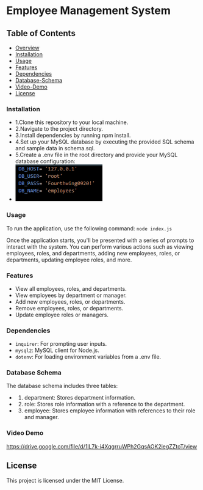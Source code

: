 # Employee Management System

## Table of Contents
- [Overview](#overview)
- [Installation](#installation)
- [Usage](#usage)
- [Features](#features)
- [Dependencies](#dependencies)
- [Database-Schema](#data-schema)
- [Video-Demo](#video-demo)
- [License](#license)


### Installation
- 1.Clone this repository to your local machine.
- 2.Navigate to the project directory.
- 3.Install dependencies by running npm install.
- 4.Set up your MySQL database by executing the provided SQL schema and sample data in schema.sql.
- 5.Create a .env file in the root directory and provide your MySQL database configuration:
- ![alt text](image.png)



### Usage
To run the application, use the following command: `node index.js`

Once the application starts, you'll be presented with a series of prompts to interact with the system. You can perform various actions such as viewing employees, roles, and departments, adding new employees, roles, or departments, updating employee roles, and more.


### Features
- View all employees, roles, and departments.
- View employees by department or manager.
- Add new employees, roles, or departments.
- Remove employees, roles, or departments.
- Update employee roles or managers.


### Dependencies
- `inquirer`: For prompting user inputs.
- `mysql2`: MySQL client for Node.js.
- `dotenv`: For loading environment variables from a .env file.


### Database Schema
The database schema includes three tables:

- 1. department: Stores department information.
- 2. role: Stores role information with a reference to the department.
- 3. employee: Stores employee information with references to their role and manager.


### Video Demo

https://drive.google.com/file/d/1lL7k-i4XqgrruWPh2GqsAOK2iegZZtoT/view

## License
This project is licensed under the MIT License.